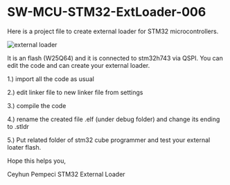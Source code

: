 # SW-MCU-STM32-ExtLoader-006


Here is a project file to create external loader for STM32 microcontrollers.


![external loader](https://github.com/user-attachments/assets/bf0c62a3-2ae2-4d12-9457-17f7064fff2c)


It is an flash (W25Q64) and it is connected to stm32h743 via QSPI.
You can edit the code and can create your external loader.

1.) import all the code as usual

2.) edit linker file to new linker file from settings

3.) compile the code

4.) rename the created file .elf (under debug folder) and change its ending to .stldr

5.) Put related folder of stm32 cube programmer and test your external loater flash.



Hope this helps you,

Ceyhun Pempeci STM32 External Loader
